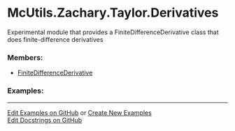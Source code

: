 # <a id="McUtils.Zachary.Taylor.Derivatives">McUtils.Zachary.Taylor.Derivatives</a>
    
Experimental module that provides a FiniteDifferenceDerivative class that does finite-difference derivatives

### Members:

  - [FiniteDifferenceDerivative](Derivatives/FiniteDifferenceDerivative.md)

### Examples:



___

[Edit Examples on GitHub](https://github.com/McCoyGroup/References/edit/gh-pages/Documentation/examples/McUtils/Zachary/Taylor/Derivatives.md) or 
[Create New Examples](https://github.com/McCoyGroup/References/new/gh-pages/?filename=Documentation/examples/McUtils/Zachary/Taylor/Derivatives.md) <br/>
[Edit Docstrings on GitHub](https://github.com/McCoyGroup/McUtils/edit/master/Zachary/Taylor/Derivatives/__init__.py?message=Update%20Docs)
